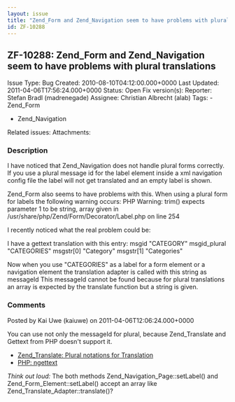 ```yaml
---
layout: issue
title: "Zend_Form and Zend_Navigation seem to have problems with plural translations"
id: ZF-10288
---
```


ZF-10288: Zend\_Form and Zend\_Navigation seem to have problems with plural translations
----------------------------------------------------------------------------------------

 Issue Type: Bug Created: 2010-08-10T04:12:00.000+0000 Last Updated: 2011-04-06T17:56:24.000+0000 Status: Open Fix version(s): 
 Reporter:  Stefan Bradl (madrenegade)  Assignee:  Christian Albrecht (alab)  Tags: - Zend\_Form
- Zend\_Navigation
 
 Related issues: 
 Attachments: 
### Description

I have noticed that Zend\_Navigation does not handle plural forms correctly. If you use a plural message id for the label element inside a xml navigation config file the label will not get translated and an empty label is shown.

Zend\_Form also seems to have problems with this. When using a plural form for labels the following warning occurs: PHP Warning: trim() expects parameter 1 to be string, array given in /usr/share/php/Zend/Form/Decorator/Label.php on line 254

I recently noticed what the real problem could be:

I have a gettext translation with this entry: msgid "CATEGORY" msgid\_plural "CATEGORIES" msgstr[0] "Category" msgstr[1] "Categories"

Now when you use "CATEGORIES" as a label for a form element or a navigation element the translation adapter is called with this string as messageId This messageId cannot be found because for plural translations an array is expected by the translate function but a string is given.

 

 

### Comments

Posted by Kai Uwe (kaiuwe) on 2011-04-06T12:06:24.000+0000

You can use not only the messageId for plural, because Zend\_Translate and Gettext from PHP doesn't support it.

- [Zend\_Translate: Plural notations for Translation](http://framework.zend.com/manual/en/zend.translate.plurals.html)
- [PHP: ngettext](http://de3.php.net/manual/de/function.ngettext.php)

_Think out loud:_ The both methods Zend\_Navigation\_Page::setLabel() and Zend\_Form\_Element::setLabel() accept an array like Zend\_Translate\_Adapter::translate()?

 

 